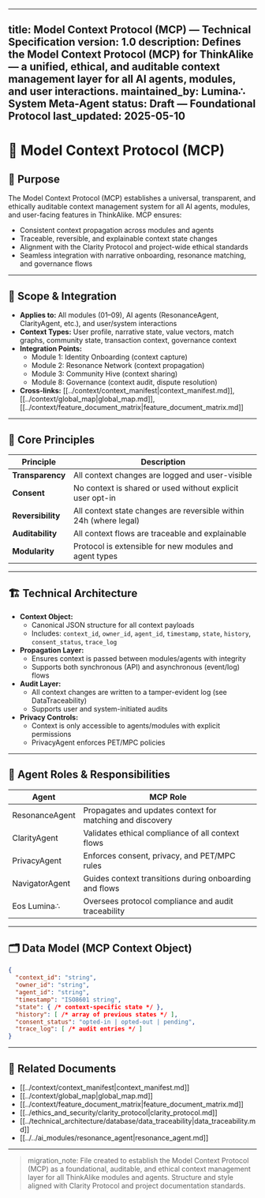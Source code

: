 <!-- MIGRATED: This file has been migrated to ../../../legacy_docs/project_root_archive_archive_from_archive/model_context_protocol_mcp.md and is ready for deletion. -->

---
title: Model Context Protocol (MCP) — Technical Specification
version: 1.0
description: Defines the Model Context Protocol (MCP) for ThinkAlike — a unified, ethical, and auditable context management layer for all AI agents, modules, and user interactions.
maintained_by: Lumina∴ System Meta-Agent
status: Draft — Foundational Protocol
last_updated: 2025-05-10
---

# 🧠 Model Context Protocol (MCP)

## 🧭 Purpose

The Model Context Protocol (MCP) establishes a universal, transparent, and ethically auditable context management system for all AI agents, modules, and user-facing features in ThinkAlike. MCP ensures:

- Consistent context propagation across modules and agents
- Traceable, reversible, and explainable context state changes
- Alignment with the Clarity Protocol and project-wide ethical standards
- Seamless integration with narrative onboarding, resonance matching, and governance flows

---

## 🧩 Scope & Integration

- **Applies to:** All modules (01–09), AI agents (ResonanceAgent, ClarityAgent, etc.), and user/system interactions
- **Context Types:** User profile, narrative state, value vectors, match graphs, community state, transaction context, governance context
- **Integration Points:**
  - Module 1: Identity Onboarding (context capture)
  - Module 2: Resonance Network (context propagation)
  - Module 3: Community Hive (context sharing)
  - Module 8: Governance (context audit, dispute resolution)
- **Cross-links:** [[../context/context_manifest|context_manifest.md]], [[../context/global_map|global_map.md]], [[../context/feature_document_matrix|feature_document_matrix.md]]

---

## 🧬 Core Principles

| Principle         | Description                                                      |
|------------------|------------------------------------------------------------------|
| **Transparency** | All context changes are logged and user-visible                  |
| **Consent**      | No context is shared or used without explicit user opt-in         |
| **Reversibility**| All context state changes are reversible within 24h (where legal)|
| **Auditability** | All context flows are traceable and explainable                  |
| **Modularity**   | Protocol is extensible for new modules and agent types           |

---

## 🏗️ Technical Architecture

- **Context Object:**
  - Canonical JSON structure for all context payloads
  - Includes: `context_id`, `owner_id`, `agent_id`, `timestamp`, `state`, `history`, `consent_status`, `trace_log`
- **Propagation Layer:**
  - Ensures context is passed between modules/agents with integrity
  - Supports both synchronous (API) and asynchronous (event/log) flows
- **Audit Layer:**
  - All context changes are written to a tamper-evident log (see DataTraceability)
  - Supports user and system-initiated audits
- **Privacy Controls:**
  - Context is only accessible to agents/modules with explicit permissions
  - PrivacyAgent enforces PET/MPC policies

---

## 🧠 Agent Roles & Responsibilities

| Agent           | MCP Role                                                      |
|-----------------|---------------------------------------------------------------|
| ResonanceAgent  | Propagates and updates context for matching and discovery     |
| ClarityAgent    | Validates ethical compliance of all context flows             |
| PrivacyAgent    | Enforces consent, privacy, and PET/MPC rules                 |
| NavigatorAgent  | Guides context transitions during onboarding and flows        |
| Eos Lumina∴     | Oversees protocol compliance and audit traceability          |

---

## 🗂️ Data Model (MCP Context Object)

```json
{
  "context_id": "string",
  "owner_id": "string",
  "agent_id": "string",
  "timestamp": "ISO8601 string",
  "state": { /* context-specific state */ },
  "history": [ /* array of previous states */ ],
  "consent_status": "opted-in | opted-out | pending",
  "trace_log": [ /* audit entries */ ]
}
```

---

## 🔗 Related Documents

- [[../context/context_manifest|context_manifest.md]]
- [[../context/global_map|global_map.md]]
- [[../context/feature_document_matrix|feature_document_matrix.md]]
- [[../ethics_and_security/clarity_protocol|clarity_protocol.md]]
- [[../technical_architecture/database/data_traceability|data_traceability.md]]
- [[../../ai_modules/resonance_agent|resonance_agent.md]]

---

> migration_note: File created to establish the Model Context Protocol (MCP) as a foundational, auditable, and ethical context management layer for all ThinkAlike modules and agents. Structure and style aligned with Clarity Protocol and project documentation standards.

